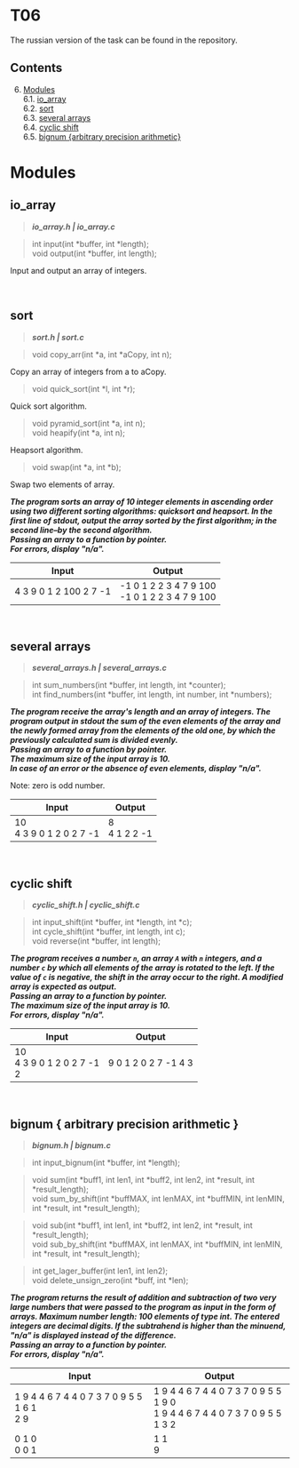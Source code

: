 # T06
The russian version of the task can be found in the repository.

## Contents

6. [Modules](#modules) \
 6.1.  [io_array](#io_array) \
 6.2.  [sort](#sort) \
 6.3.  [several arrays](#several-arrays) \
 6.4.  [сyclic shift](#сyclic-shift) \
 6.5.  [bignum {arbitrary precision arithmetic}](#bignum-{arbitrary-precision-arithmetic})

# Modules

## io_array

>***io_array.h | io_array.c***

>int input(int *buffer, int *length);
><br/>void output(int *buffer, int length);

Input and output an array of integers.

<br/>


## sort

>***sort.h | sort.c***

>void copy_arr(int *a, int *aCopy, int n);

Copy an array of integers from a to aCopy.

>void quick_sort(int *l, int *r);

Quick sort algorithm.

>void pyramid_sort(int *a, int n);
><br/>void heapify(int *a, int n);

Heapsort algorithm.

>void swap(int *a, int *b);

Swap two elements of array.

***The program sorts an array of 10 integer elements in ascending order using two different sorting algorithms: quicksort and heapsort. In the first line of stdout, output the array sorted by the first algorithm; in the second line–by the second algorithm. 
<br/>Passing an array to a function by pointer. 
<br/>For errors, display "n/a".***

| Input | Output |
| ------ | ------ |
| 4 3 9 0 1 2 100 2 7 -1 | -1 0 1 2 2 3 4 7 9 100<br/>-1 0 1 2 2 3 4 7 9 100 |

<br/>


## several arrays

>***several_arrays.h | several_arrays.c***

>int sum_numbers(int *buffer, int length, int *counter);
><br/>int find_numbers(int *buffer, int length, int number, int *numbers);

***The program receive the array's length and an array of integers. The program output in stdout the sum of the even elements of the array and the newly formed array from the elements of the old one, by which the previously calculated sum is divided evenly. 
<br/>Passing an array to a function by pointer. 
<br/>The maximum size of the input array is 10. 
<br/>In case of an error or the absence of even elements, display "n/a".***

Note: zero is odd number.

| Input | Output |
| ------ | ------ |
| 10<br/>4 3 9 0 1 2 0 2 7 -1 | 8<br/>4 1 2 2 -1 |

<br/>


## сyclic shift

>***сyclic_shift.h | сyclic_shift.c***

>int input_shift(int *buffer, int *length, int *c);
><br/>int cycle_shift(int *buffer, int length, int c);
><br/>void reverse(int *buffer, int length);

***The program receives a number `n`, an array `A` with `n` integers, and a number `c` by which all elements of the array is rotated to the left. If the value of `c` is negative, the shift in the array occur to the right. A modified array is expected as output.
<br/>Passing an array to a function by pointer. 
<br/>The maximum size of the input array is 10. 
<br/>For errors, display "n/a".***

| Input | Output |
| ------ | ------ |
| 10<br/>4 3 9 0 1 2 0 2 7 -1<br/>2 | 9 0 1 2 0 2 7 -1 4 3 |

<br/>


## bignum { arbitrary precision arithmetic }

>***bignum.h | bignum.c***

>int input_bignum(int *buffer, int *length);

>void sum(int *buff1, int len1, int *buff2, int len2, int *result, int *result_length);
<br/>void sum_by_shift(int *buffMAX, int lenMAX, int *buffMIN, int lenMIN, int *result, int *result_length);

>void sub(int *buff1, int len1, int *buff2, int len2, int *result, int *result_length);
<br/>void sub_by_shift(int *buffMAX, int lenMAX, int *buffMIN, int lenMIN, int *result, int *result_length);

>int get_lager_buffer(int len1, int len2);
<br/>void delete_unsign_zero(int *buff, int *len);

***The program returns the result of addition and subtraction of two very large numbers that were passed to the program as input in the form of arrays. Maximum number length: 100 elements of type int. The entered integers are decimal digits. If the subtrahend is higher than the minuend, "n/a" is displayed instead of the difference. 
<br/>Passing an array to a function by pointer. 
<br/>For errors, display "n/a".***

| Input | Output |
| ------ | ------ |
| 1 9 4 4 6 7 4 4 0 7 3 7 0 9 5 5 1 6 1<br/>2 9 | 1 9 4 4 6 7 4 4 0 7 3 7 0 9 5 5 1 9 0<br/>1 9 4 4 6 7 4 4 0 7 3 7 0 9 5 5 1 3 2 |
| 0 1 0<br/>0 0 1 | 1 1<br/>9 |

<br/>
